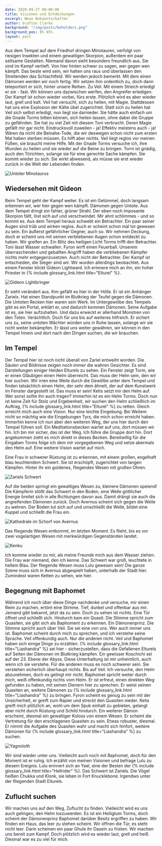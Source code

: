 ```yaml
---
date: 2020-09-27 00:00:00
title: Visionen und Entdeckungen
excerpt: Neue Bekanntschaften
author: Grafton Clarke
background: "/img/posts/beholders.png"
background_pos: 0% 85%
layout: post
---
```


Aus dem Tempel auf dem Friedhof dringen Minotauren, verfolgt von riesigen
Insekten und einem gewaltigen Skorpion, außerdem ein paar seltsame Gestalten.
Niemand davon sieht besonders freundlich aus. Sie sind im Kampf vertieft. Von
hier hinten schwer zu sagen, wer gegen wen kämpft. Das beste wird sein, wir
halten uns raus und überlassen den Streitenden das Schlachtfeld. Wir werden
jedoch bemerkt. Mit dem einen Dämonen werden wir noch fertig. Wir setzen ihm
ordentlich zu, doch dann teleportiert er sich, hinter unsere Reihen. Zu Veil.
Mit einem Streich erledigt er sie - fast. Wir können uns dazwischen werfen, den
Angreifer erledigen. Der Kampf ist schon wieder vorbei, fürs erste. Plötzlich
wird es aber wieder laut, grell und kalt. Veil hat versucht, sich zu heilen,
mit Magie. Stattdessen hat uns eine Explosion der Kälte übel zugerichtet. Statt
sich zu heilen hat Veil sich selbst erledigt, nun liegt sie darnieder. Sie
hätte auch einfach um die Gnade Torms bitten können, sich heilen lassen, ohne
dabei die Gruppe zu gefährden. Sie hat zu viel Zeit mit diesem Toni verbracht.
Deren Magie gefällt mir gar nicht. Eindrucksvoll zuweilen - ja! Effektiv
meistens auch - ja! Wären da nicht die Beinahe-Tode, die wir deswegen schon
nicht zum ersten Mal haben sterben müssen. Es hilft aber nichts. Veil liegt
reglos vor meinen Füßen, sie braucht meine Hilfe. Mit der Gnade Torms versuche
ich, ihre Wunden zu heilen und sie wieder auf die Beine zu bringen. Torm ist
gnädig, auch den Törichten, solange sie für eine gerechte Sache kämpfen. Sie
kommt wieder zu sich. Sie wirkt abwesend, als müsse sie erst wieder zurück in
die Welt der Lebenden finden.

![Untoter Minotaurus](/img/posts/minotaur.png)

## Wiedersehen mit Gideon

Beim Tempel geht der Kampf weiter. Es ist ein Getümmel, doch langsam erkennen
wir, wer hier gegen wen kämpft. Dämonen gegen Untote. Aus dem Tempel dringt ein
fahler, grüner Strahl. Der eben noch imposante Skorpion fällt, löst sich auf
und verschwindet. Mir ahnt schlimmes - und so kommt es. Aus dem Tempel heraus
schwebt ein Betrachter. Ein paar seiner Augen sind trüb und wirken reglos. Auch
er scheint schon mal tot gewesen zu sein. Ein äußerst gefährlicher Gegner, auch
so. Wir nehmen Deckung, doch er scheint uns mit seinen verbliebenen Augen schon
entdeckt zu haben. Wir greifen an. Ein Blitz des heiligen Licht Torms trifft
den Betrachter. Toni lässt Wasser schwallen. Fyron wirft einen Feuerball.
Unserem überraschenden und geballten Angriff haben die verbliebenen Kämpfer
nichts mehr entgegenzusetzen. Auch nicht der Betrachter. Der Kampf ist
entschieden, die Sieger sind wir. Wir wurden allerdings beobachtet. Aus einem
Fenster blickt Gideon Lightward. Ich erinnere mich an ihn, ein hoher Priester
in {% include glossary_link.html title="Elturel" %}.

![Gideon Lightbringer](/img/posts/gideon.png)

Er sieht verändert aus. Ihm gefällt es hier in der Hölle. Er ist ein Anhänger
Zariels. Hat einen Standpunkt im Blutkrieg der Teufel gegen die Dämonen. Die
Untoten Recken hier waren sein Werk. Im Untergewölbe des Tempels gibt es ein
Portal, erklärt er, und dadurch kommen Dämonen. Seine Aufgabe ist es, sie hier
aufzuhalten. Und dazu erweckt er allerhand Monstren von den Toten. Verächtlich.
Doch für uns bis auf weiteres hilfreich. Er sichert uns zu, seine untoten
Wächter würden uns in Ruhe lassen, solange wir sie nicht weiter bekämpfen. Er
lässt uns weiter gewähren, wir können in den Tempel hinein und dort nach den
Dingen suchen, die wir brauchen.

## Im Tempel

Der Tempel hier ist noch nicht überall von Zariel entweiht worden. Die Säulen
und Bildnisse zeigen noch immer die wahren Gesichter. Es sind Darstellungen
einiger Helden Elturels zu sehen. Ein Fenster zeigt Torm, wie er einen
Gläubigen einen Helm überreicht. Das muss der Helm sein, den wir hier suchen.
Wir irren eine Weile durch die Gewölbe unter dem Tempel und finden tatsächlich
einen Helm, der sehr dem ähnelt, der auf dem Kunstwerk im Fenster dargestellt
ist. Das muss er sein! Ketis setzt mir den Helm auf. Wer sonst sollte ihn auch
tragen? Immerhin ist es ein Helm Torms. Doch nun ist keine Zeit für Stolz und
Ergebenheit, wir suchen den Helm schließlich im Auftrag, {% include glossary_link.html title="Elturel" %} zu retten.
Gleich erreicht mich auch eine Vision. Nur eine leichte Eingebung. Bei Weitem
nicht so mächtig wie die Eingebungen Tyrs, die mich schon erreicht haben.
Immerhin kenne ich nun aber den weiteren Weg, der uns hier durch den Tempel
führen soll. Ein Meditationsbecken wartet auf uns, dort müssen wir hin. Ich bin
mir sicher, das ist der Weg. Ich führe die Gruppe dort hin. Dort angekommen
zieht es mich direkt in dieses Becken. Bereitwillig für die Eingaben Torms
folge ich dem mir vorgegebenen Weg und setze abermals den Helm auf. Eine
weitere Vision wartet auf mich.

Eine Frau in schwerer Rüstung ist zu erkennen, mit einem großen, engelhaft
blau leuchtendem Schwert. Sie ist erschöpft, zugerichtet von langen Kämpfen.
Hinter ihr ein goldenes, fliegendes Wesen mit großen Ohren.

![Zariels Schwert](/img/posts/zariels_schwert.png)

Auf die beiden springt ein gewaltiges Wesen zu, kleinere Dämonen speiend! Die
Kämpferin stößt das Schwert in den Boden, eine Welle göttlicher Energie
breitet sich in alle Richtungen davon aus. Damit drängt sie auch die
angreifenden Dämonen zurück. Doch Avernus scheint sich gegen die Welle zu
wehren. Der Boden tut sich auf und umschließt die Welle, bildet eine Kuppel
und schließt die Frau ein.

![Kathedrale im Schorf von Avernus](/img/posts/schorfkathedrale.png)

Das fliegende Wesen entkommt, im letzten Moment. Es flieht, bis es vor zwei
vogelartigen Wesen mit merkwürdigen Gegenständen landet.

![Kenku](/img/posts/kenkus.png)

Ich komme wieder zu mir, als meine Freunde mich aus dem Wasser ziehen. Die Frau
war niemand, den ich kenne. Das Schwert war groß, leuchtete in hellem Blau. Der
fliegende Wesen muss Lulu gewesen sein! Die ganze Szene muss sich in Avernus
abgespielt haben, unterhalb der Stadt hier. Zumindest waren Ketten zu sehen,
wie hier.

## Begegnung mit Baphomet

Während ich noch über diese Dinge nachdenke und versuche, mir einen Reim zu
machen, ertönt eine Stimme. Tief, dunkel und offenbar aus mir. Jemand gibt
bekannt, jetzt da zu sein. Doch zu sehen ist nichts. Eine Tür öffnet und
schließt sich. Hindurch kam ein Quasit. Die Stimme spricht zum Quasiten, sie
gibt sich als Baphoment zu erkennen. Ein Dämonenprinz. Die Stimme spricht auch
über Veil. Sie sei eine von uns. Wer auch immer uns ist. Baphomet scheint durch
mich zu sprechen, und ich verstehe seine Sprache. Veil offenkundig auch. Nur
die anderen nicht. Veil und Baphomet haben sich einige Dinge zu erzählen.
{% include glossary_link.html title="Liashandra" %} sei hier - sicherzustellen, dass die Gefallenen Elturels auf Seiten
der Dämonen im Blutkrieg kämpfen. Ein gewisser Koschichi sei auf der 23. Ebene
der Abyss. Diese Unterhaltung ist mir unheimlich, auch wenn ich sie verstehe.
Für die anderen muss es noch schwerer sein. Sie verstehen sicherlich überhaupt
nichts. Bis auf Veil. Ich versuche, den Helm abzunehmen, doch es gelingt mir
nicht. Baphomet spricht weiter durch mich, weiß offenkundig nichts vom Helm. Er
ist erfreut, einen direkten Weg gefunden zu haben, mit seinen Dienern hier zu
sprechen. Er weist seinen Quasiten an, weitere Dämonen zu {% include glossary_link.html title="Liashandra" %} zu
bringen. Fyron scheint es genug zu sein mit der Unsicherheit, er greift zum
Rapier und streckt den Quasiten nieder. Ketis greift mich plötzlich an, wohl um
dem Spuk einhalt zu gebieten, gelangt aber nicht durch Rüstung und Schild
hindurch. Ein weiterer Dämon erscheint, diesmal ein gewaltiger Koloss von einem
Wesen. Er scheint die Vertretung für den erschlagenen Quasiten zu sein. Etwas
robuster, diesmal. Er nimmt die Aufgabe des Quasiten wahr und macht sich
hinfort, weitere Dämonen für {% include glossary_link.html title="Liashandra" %} zu suchen.

![Yagnoloth](/img/posts/yagnoloth.png)

Wir sind wieder unter uns. Vielleicht auch noch mit Baphomet, doch für den
Moment ist er ruhig. Ich erzählt von meinen Visionen und befrage Lulu zu diesem
Ereignis. Lulu erinnert sich an Yael, eine der Besten der {% include glossary_link.html title="Hellrider" %}. Das
Schwert ist Zariels. Die Vögel heißen Chukka und Klonk, sie leben in Fort
Knucklebone. Irgendwo unter der fliegenden Stadt Elturels.

## Zuflucht suchen

Wir machen uns auf den Weg, Zuflucht zu finden. Vielleicht wird es uns auch
gelingen, den Helm loszuwerden. Es ist ein Heiligtum Torms, doch scheint der
Dämonenprinz Baphomet darüber Besitz ergriffen zu haben. Wir finden ein Haus,
das leer zu stehen scheint. Wir öffnen die Tür, es steht nicht leer. Darin
scheinen ein paar Ghule ihr Dasein zu fristen. Wir machen uns bereit zum Kampf.
Doch plötzlich wird es wieder laut, grell und heiß. Diesmal war es zu viel für mich.
